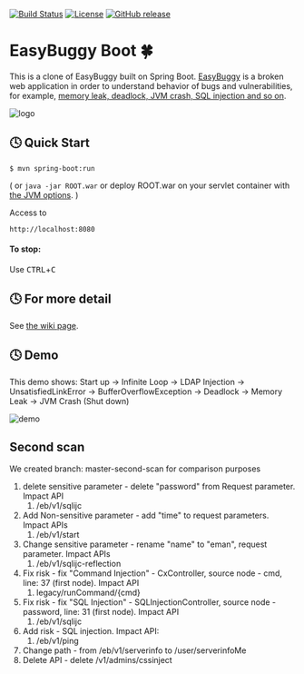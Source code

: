 [![Build Status](https://travis-ci.org/k-tamura/easybuggy4sb.svg?branch=master)](https://travis-ci.org/k-tamura/easybuggy4sb)
[![License](https://img.shields.io/badge/License-Apache%202.0-blue.svg)](https://opensource.org/licenses/Apache-2.0)
[![GitHub release](https://img.shields.io/github/release/k-tamura/easybuggy4sb.svg)](https://github.com/k-tamura/easybuggy4sb/releases/latest)

# EasyBuggy Boot :four_leaf_clover:

This is a clone of EasyBuggy built on Spring Boot. [EasyBuggy](https://github.com/k-tamura/easybuggy) is a broken web application in order to understand behavior of bugs and vulnerabilities, for example, [memory leak, deadlock, JVM crash, SQL injection and so on](https://github.com/k-tamura/easybuggy4sb/wiki).

![logo](https://raw.githubusercontent.com/wiki/k-tamura/easybuggy/images/mov_ebsb.gif)

:clock4: Quick Start
-

    $ mvn spring-boot:run

( or ``` java -jar ROOT.war ``` or deploy ROOT.war on your servlet container with [the JVM options](https://github.com/k-tamura/easybuggy4sb/blob/master/pom.xml#L148). )

Access to

    http://localhost:8080

#### To stop:

  Use <kbd>CTRL</kbd>+<kbd>C</kbd>

    
:clock4: For more detail
-
   
See [the wiki page](https://github.com/k-tamura/easybuggy4sb/wiki).

:clock4: Demo
-

This demo shows: Start up -> Infinite Loop -> LDAP Injection -> UnsatisfiedLinkError -> BufferOverflowException -> Deadlock -> Memory Leak -> JVM Crash (Shut down)

![demo](https://github.com/k-tamura/test/blob/master/demo_ebsb.gif)



## Second scan
We created branch: master-second-scan for comparison purposes
1. delete sensitive parameter - delete "password" from Request parameter. Impact API
    1. /eb/v1/sqlijc
2. Add Non-sensitive parameter - add "time" to request parameters. Impact APIs
    1. /eb/v1/start
3. Change sensitive parameter - rename "name" to "eman", request parameter. Impact APIs
    1. /eb/v1/sqlijc-reflection
4. Fix risk - fix "Command Injection" - CxController, source node - cmd, line: 37 (first node). Impact API
    1. legacy/runCommand/{cmd}
5. Fix risk - fix "SQL Injection" - SQLInjectionController, source node - password, line: 31 (first node). Impact API
   1. /eb/v1/sqlijc
6. Add risk - SQL injection. Impact API:
    1. /eb/v1/ping
7. Change path - from /eb/v1/serverinfo to /user/serverinfoMe
8. Delete API - delete /v1/admins/cssinject